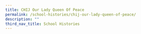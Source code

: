```yaml
---
title: CHIJ Our Lady Queen Of Peace
permalink: /school-histories/chij-our-lady-queen-of-peace/
description: ""
third_nav_title: School Histories
---
```

